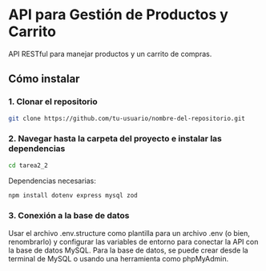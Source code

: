 # API para Gestión de Productos y Carrito

API RESTful para manejar productos y un carrito de compras.

## Cómo instalar

### 1. Clonar el repositorio

```bash
git clone https://github.com/tu-usuario/nombre-del-repositorio.git
```

### 2. Navegar hasta la carpeta del proyecto e instalar las dependencias

```bash
cd tarea2_2
```
Dependencias necesarias: 
```bash
npm install dotenv express mysql zod
```
### 3. Conexión a la base de datos
Usar el archivo .env.structure como plantilla para un archivo .env (o bien, renombrarlo) y configurar las variables de entorno para conectar la API con la base de datos MySQL. Para la base de datos, se puede crear desde la terminal de MySQL o usando una herramienta como phpMyAdmin.
